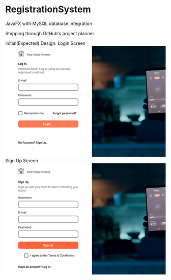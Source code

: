 # RegistrationSystem
JavaFX with MySQL database integration

Stepping through GitHub's project planner

Initial(Expected) Design:
Login Screen
![image](src/main/resources/com/moutasim/registrationsystem/images/login.png)
Sign Up Screen
![image](src/main/resources/com/moutasim/registrationsystem/images/signup.png)

